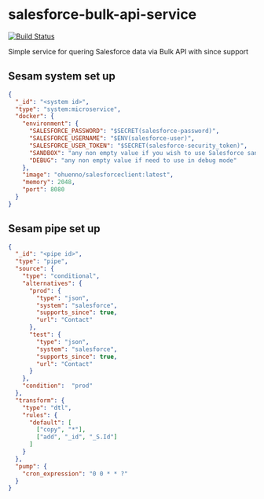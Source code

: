 # salesforce-bulk-api-service

[![Build Status](https://travis-ci.org/sesam-community/salesforce-bulk-api-service.svg?branch=master)](https://travis-ci.org/sesam-community/salesforce-bulk-api-service)

Simple service for quering Salesforce data via Bulk API with since support

## Sesam system set up 
```json
{
  "_id": "<system id>",
  "type": "system:microservice",
  "docker": {
    "environment": {
      "SALESFORCE_PASSWORD": "$SECRET(salesforce-password)",
      "SALESFORCE_USERNAME": "$ENV(salesforce-user)",
      "SALESFORCE_USER_TOKEN": "$SECRET(salesforce-security_token)",
      "SANDBOX": "any non empty value if you wish to use Salesforce sandbox instead of prod env",
      "DEBUG": "any non empty value if need to use in debug mode"
    },
    "image": "ohuenno/salesforceclient:latest",
    "memory": 2048,
    "port": 8080
  }
}
```

## Sesam pipe set up

```json
{
  "_id": "<pipe id>",
  "type": "pipe",
  "source": {
    "type": "conditional",
    "alternatives": {
      "prod": {
        "type": "json",
        "system": "salesforce",
        "supports_since": true,
        "url": "Contact"
      },
      "test": {
        "type": "json",
        "system": "salesforce",
        "supports_since": true,
        "url": "Contact"
      }
    },
    "condition":  "prod"
  },
  "transform": {
    "type": "dtl",
    "rules": {
      "default": [
        ["copy", "*"],
        ["add", "_id", "_S.Id"]
      ]
    }
  },
  "pump": {
    "cron_expression": "0 0 * * ?"
  }
}

```
